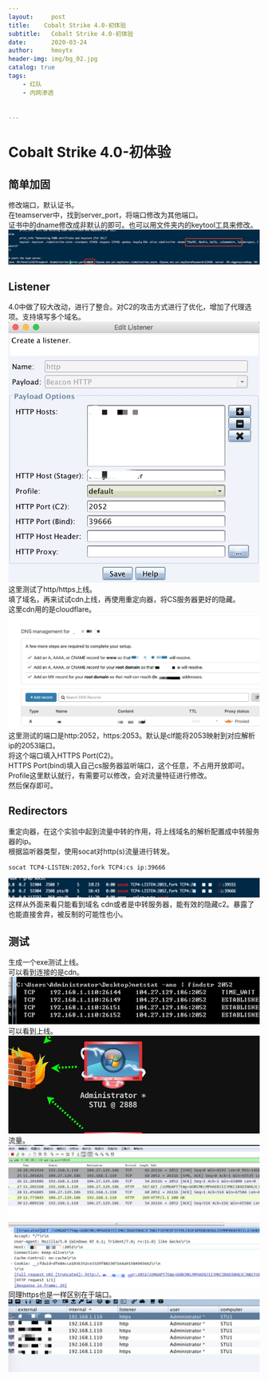 ```yaml
---
layout:     post
title:    Cobalt Strike 4.0-初体验
subtitle:   Cobalt Strike 4.0-初体验
date:       2020-03-24
author:     hmoytx
header-img: img/bg_02.jpg
catalog: true
tags:
    - 红队
    - 内网渗透
    
    
---
```

# Cobalt Strike 4.0-初体验

## 简单加固
修改端口，默认证书。  
在teamserver中，找到server_port，将端口修改为其他端口。  
证书中的dname修改成非默认的即可。也可以用文件夹内的keytool工具来修改。    
![200324_1](/img/200324_teamserver.png)   

## Listener
4.0中做了较大改动，进行了整合。对C2的攻击方式进行了优化，增加了代理选项。支持填写多个域名。    
![200324_2](/img/200324_listener.png)  
这里测试了http/https上线。  
填了域名，再来试试cdn上线，再使用重定向器，将CS服务器更好的隐藏。  
这里cdn用的是cloudflare。  
![200324_4](/img/200324_cdn.png)  
这里测试的端口是http:2052，https:2053。默认是clf能将2053映射到对应解析ip的2053端口。  
将这个端口填入HTTPS Port(C2)。  
HTTPS Port(bind)填入自己cs服务器监听端口，这个任意，不占用开放即可。  
Profile这里默认就行，有需要可以修改，会对流量特征进行修改。  
然后保存即可。  

## Redirectors
重定向器，在这个实验中起到流量中转的作用，将上线域名的解析配置成中转服务器的ip。  
根据监听器类型，使用socat对http(s)流量进行转发。  
```
socat TCP4-LISTEN:2052,fork TCP4:cs ip:39666
```
![200324_3](/img/200324_socat.png)  
这样从外面来看只能看到域名 cdn或者是中转服务器，能有效的隐藏c2。暴露了也能直接舍弃，被反制的可能性也小。  

## 测试  
生成一个exe测试上线。  
可以看到连接的是cdn。  
![200324_5](/img/200324_2052.png)  
可以看到上线。  
![200324_6](/img/200324_beacon.png)  
流量。  
![200324_7](/img/200324_wireshark.png)  
同理https也是一样区别在于端口。  
![200324_8](/img/200324_https.jpg)  

